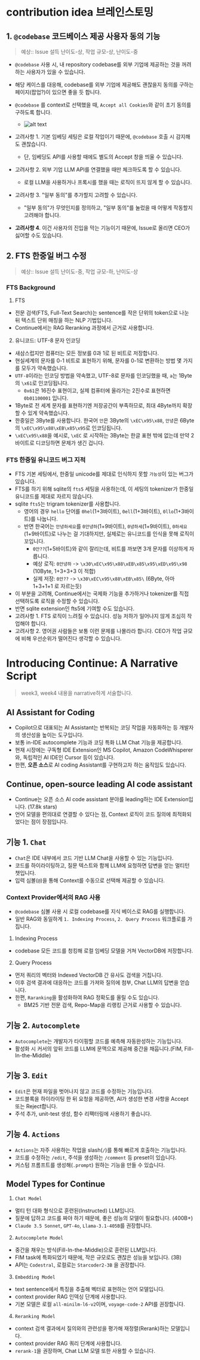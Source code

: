 # contribution idea 브레인스토밍

## 1. `@codebase` 코드베이스 제공 사용자 동의 기능

> 예상:: Issue 설득 난이도-상, 작업 규모-상, 난이도-중

- `@codebase` 사용 시, 내 repository codebase를 외부 기업에 제공하는 것을 꺼려하는 사용자가 있을 수 있습니다.
- 해당 케이스를 대응해, codebase를 외부 기업에 제공해도 괜찮을지 동의를 구하는 페이지(팝업?)이 있으면 좋을 듯 합니다.
- `@codebase` 를 context로 선택했을 때, `Accept all Cookies`와 같이 초기 동의를 구하도록 합니다.

  - ![alt text](assets/accept-all-cookies.png)

- 고려사항 1. 기본 임베딩 세팅은 로컬 작업이기 때문에, `@codebase` 호출 시 감지해도 괜찮습니다.
  - 단, 임베딩도 API를 사용할 때에도 별도의 Accept 창을 띄울 수 있습니다.
- 고려사항 2. 외부 기업 LLM API를 연결했을 때만 체크하도록 할 수 있습니다.
  - 로컬 LLM을 사용하거나 프록시를 했을 때는 로직이 뜨지 않게 할 수 있습니다.
- 고려사항 3. "일부 동의"를 추가할지 고려할 수 있습니다.
  - "일부 동의"가 무엇인지를 정의하고, "일부 동의"를 눌렀을 때 어떻게 작동할지 고려해야 합니다.
- **고려사항 4**. 이건 사용자의 진입을 막는 기능이기 때문에, Issue로 올리면 CEO가 싫어할 수도 있습니다.

## 2. FTS 한중일 버그 수정

> 예상:: Issue 설득 난이도-중, 작업 규모-하, 난이도-상

### FTS Background

1. FTS

- 전문 검색(FTS, Full-Text Search)는 sentence를 작은 단위의 token으로 나눈 뒤 텍스트 단위 매칭을 하는 NLP 기법입니다.
- Continue에서는 RAG Reranking 과정에서 근거로 사용합니다.

2. 유니코드: UTF-8 문자 인코딩

- 새삼스럽지만 컴퓨터는 모든 정보를 0과 1로 된 비트로 저장합니다.
- 현실세계의 문자를 0-1 비트로 표현하기 위해, 문자를 0-1로 변환하는 방법 몇 가지를 모두가 약속했습니다.
- `UTF-8`이라는 인코딩 방법을 약속했고, UTF-8로 문자를 인코딩했을 때, `a`는 1Byte의 `\x61`로 인코딩됩니다.
  - `0x61`은 16진수 표현이고, 실제 컴퓨터에 올라가는 2진수로 표현하면 `0b01100001` 입니다.
- 1Byte로 전 세계 문자를 표현하기엔 저장공간이 부족하므로, 최대 4Byte까지 확장할 수 있게 약속했습니다.
- 한중일은 3Byte를 사용합니다. 한국어 `안`은 3Byte의 `\xEC\x95\x88`, `안녕`은 6Byte의 `\xEC\x95\x88\xEB\x85\x95`로 인코딩됩니다.
- `\xEC\x95\x88`을 예시로, `\xEC` 로 시작하는 3Byte는 한글 표현 밖에 없는데 만약 2바이트로 디코딩하면 문제가 생긴 겁니다.

### FTS 한중일 유니코드 버그 지적

- FTS 기본 세팅에서, 한중일 unicode를 제대로 인식하지 못할 `가능성`이 있는 버그가 있습니다.
- FTS를 하기 위해 sqlite의 `fts5` 세팅을 사용하는데, 이 세팅의 tokenizer가 한중일 유니코드를 제대로 자르지 않습니다.
- sqlite `fts5`는 trigram tokenizer를 사용합니다.
  - 영어의 경우 `hello` 단어를 `0hel`(1+3바이트), `0ell`(1+3바이트), `0llo`(1+3바이트)를 나눕니다.
  - 반면 한국어는 `안녕하세요`를 `0안녕하`(1+9바이트), `0녕하세`(1+9바이트), `0하세요`(1+9바이트)로 나누는 걸 기대하지만, 실제로는 유니코드를 인식을 못해 로직이 꼬입니다.
    - `0안??`(1+5바이트)와 같이 잘리는데, 비트를 까보면 3개 문자를 이상하게 자릅니다.
    - 예상 로직: `0안녕하` -> `\x30\xEC\x95\x88\xEB\x85\x95\xED\x95\x98` (10Byte, 1+3+3+3 이 적합)
    - 실제 저장: `0안??` -> `\x30\xEC\x95\x88\xEB\x85\` (6Byte, 아마 1+3+1+1 로 자르는듯)
- 이 부분을 고려해, Continue에서는 국제화 기능을 추가하거나 tokenizer를 직접 선택하도록 로직을 수정할 수 있습니다.
- 반면 sqlite extension인 fts5에 기여할 수도 있습니다.
- 고려사항 1. FTS 로직이 느려질 수 있습니다. 성능 저하가 일어나지 않게 조심히 작업해야 합니다.
- 고려사항 2. 영어권 사람들은 보통 이런 문제를 나몰라라 합니다. CEO가 작업 규모에 비해 우선순위가 떨어진다 생각할 수 있습니다.

# Introducing Continue: A Narrative Script

> week3, week4 내용을 narrative하게 서술합니다.

## AI Assistant for Coding

- Copilot으로 대표되는 AI Assistant는 반복되는 코딩 작업을 자동화하는 등 개발자의 생산성을 높이는 도구입니다.
- 보통 in-IDE autocomplete 기능과 코딩 특화 LLM Chat 기능을 제공합니다.
- 현재 시장에는 구독형 IDE Extension인 MS Copilot, Amazon CodeWhisperer와, 독립적인 AI IDE인 Cursor 등이 있습니다.
- 한편, **오픈 소스**로 AI coding Assistant를 구현하고자 하는 움직임도 있습니다.

## Continue, open-source leading AI code assistant

- Continue는 오픈 소스 AI code assistant 분야를 leading하는 IDE Extension입니다. (17.8k stars)
- 언어 모델을 편의대로 연결할 수 있다는 점, Context 로직이 코드 질의에 최적화되었다는 점이 장점입니다.

## 기능 1. `Chat`

- `Chat`은 IDE 내부에서 코드 기반 LLM Chat을 사용할 수 있는 기능입니다.
- 코드를 하이라이팅하고, 질문 텍스트와 함께 LLM에 요청하면 답변을 얻는 멀티턴 챗입니다.
- 입력 심볼(`@`)을 통해 Context를 수동으로 선택해 제공할 수 있습니다.

### Context Provider에서의 RAG 사용

- `@codebase` 심볼 사용 시 로컬 codebase를 지식 베이스로 RAG를 실행합니다.
- 일반 RAG와 동일하게 `1. Indexing Process`, `2. Query Process` 워크플로를 가집니다.

1. Indexing Process

- codebase 모든 코드를 청킹해 로컬 임베딩 모델을 거쳐 VectorDB에 저장합니다.

2. Query Process

- 먼저 쿼리의 벡터와 Indexed VectorDB 간 유사도 검색을 거칩니다.
- 이후 검색 결과에 대응하는 코드를 가져와 질의에 첨부, Chat LLM의 답변을 얻습니다.
- 한편, `Raranking`을 활성화하여 RAG 정확도를 올릴 수도 있습니다.
  - BM25 기반 전문 검색, Repo-Map을 리랭킹 근거로 사용할 수 있습니다.

## 기능 2. `Autocomplete`

- `Autocomplete`는 개발자가 타이핑할 코드를 예측해 자동완성하는 기능입니다.
- 활성화 시 커서의 앞뒤 코드를 LLM에 문맥으로 제공해 중간을 채웁니다.(FIM, Fill-In-the-Middle)

## 기능 3. `Edit`

- `Edit`은 현재 파일을 벗어나지 않고 코드를 수정하는 기능입니다.
- 코드블록을 하이라이팅 한 뒤 요청을 제공하면, AI가 생성한 변경 사항을 Accept 또는 Reject합니다.
- 주석 추가, unit-test 생성, 함수 리팩터링에 사용하기 좋습니다.

## 기능 4. `Actions`

- `Actions`는 자주 사용하는 작업을 slash(`/`)를 통해 빠르게 호출하는 기능입니다.
- 코드를 수정하는 `/edit`, 주석을 생성하는 `/comment` 등 preset이 있습니다.
- 커스텀 프롬프트를 생성해(`.prompt`) 원하는 기능을 만들 수 있습니다.

## Model Types for Continue

1. `Chat Model`

- 멀티 턴 대화 형식으로 훈련된(Instructed) LLM입니다.
- 질문에 답하고 코드를 짜야 하기 때문에, 좋은 성능의 모델이 필요합니다. (400B+)
- `Claude 3.5 Sonnet`, `GPT-4o`, `Llama-3.1-405B`를 권장합니다.

2. `Autocomplete Model`

- 중간을 채우는 방식(Fill-In-the-Middle)으로 훈련된 LLM입니다.
- FIM task에 특화되었기 때문에, 작은 규모로도 괜찮은 성능을 보입니다. (3B)
- API는 `Codestral`, 로컬로는 `Starcoder2-3B` 을 권장합니다.

3. `Embedding Model`

- text sentence에서 특징을 추출해 벡터로 표현하는 언어 모델입니다.
- context provider RAG 인덱싱 단계에 사용합니다.
- 기본 모델은 로컬 `all-minilm-l6-v2`이며, `voyage-code-2` API를 권장합니다.

4. `Reranking Model`

- context 검색 결과에서 질의와의 관련성을 평가해 재정렬(Rerank)하는 모델입니다.
- context provider RAG 쿼리 단계에 사용합니다.
- `rerank-1`을 권장하며, Chat LLM 모델 또한 사용할 수 있습니다.

